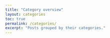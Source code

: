 ```yaml
---
title: "Category overview"
layout: categories
toc: true
permalink: /categories/
excerpt: "Posts grouped by their categories."
---
```

